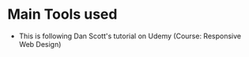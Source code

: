 # Main Tools used

- This is following Dan Scott's tutorial on Udemy (Course: Responsive Web Design)
